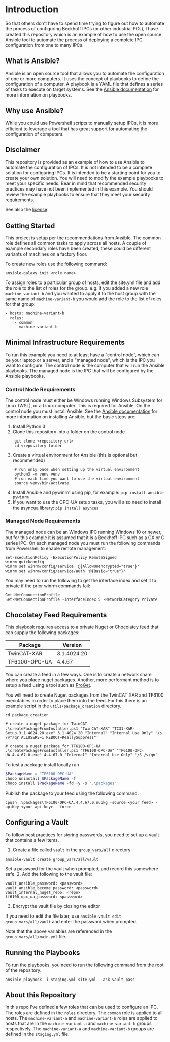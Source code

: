 # Introduction

So that others don't have to spend time trying to figure out how to automate the process of configuring Beckhoff IPCs (or other industrial PCs), I have created this repository which is an example of how to use the open source Ansible tool to automate the process of deploying a complete IPC configuration from one to many IPCs.

## What is Ansible?

Ansible is an open source tool that allows you to automate the configuration of one or more computers. It uses the concept of playbooks to define the configuration of a computer. A playbook is a YAML file that defines a series of tasks to execute on target systems. See the [Ansible documentation](https://docs.ansible.com/ansible/latest/user_guide/playbooks.html) for more information on playbooks.

## Why use Ansible?

While you could use Powershell scripts to manually setup IPCs, it is more efficient to leverage a tool that has great support for automating the configuration of computers.

## Disclaimer

This repository is provided as an example of how to use Ansible to automate the configuration of IPCs. It is not intended to be a complete solution for configuring IPCs. It is intended to be a starting point for you to create your own solution. You will need to modify the example playbooks to meet your specific needs. Bear in mind that recommended security practices may have not been implemented in this example. You should review the example playbooks to ensure that they meet your security requirements.

See also the [license](MIT-LICENSE.txt).

## Getting Started

This project is setup per the recommendations from Ansible. The common role defines all common tasks to apply across all hosts. A couple of example secondary roles have been created, these could be different variants of machines on a factory floor.

To create new roles use the following command:
```
ansible-galaxy init <role name>
```

To assign roles to a particular group of hosts, edit the site.yml file and add the role to the list of roles for the group. e.g. if you added a new role `machine-variant-b` and you wanted to apply it to the host group with the same name of `machine-variant-b` you would add the role to the list of roles for that group:

```
- hosts: machine-variant-b
  roles:
    - common
    - machine-variant-b
```

## Minimal Infrastructure Requirements

To run this example you need to at least have a "control node", which can be your laptop or a server, and a "managed node", which is the IPC you want to configure. The control node is the computer that will run the Ansible playbooks. The managed node is the IPC that will be configured by the Ansible playbooks.

### Control Node Requirements

The control node must either be Windows running Windows Subsystem for Linux (WSL), or a Linux computer. This is required for Ansible. On the control node you must install Ansible. See the [Ansible documentation](https://docs.ansible.com/ansible/latest/installation_guide/intro_installation.html) for more information on installing Ansible, but the basic steps are:

1. Install Python 3
2. Clone this repository into a folder on the control node
```
    git clone <repository url>
    cd <repository folder
```
3. Create a virtual environment for Ansible (this is optional but recommended)
```
    # run only once when setting up the virtual environment
    python3 -m venv venv
    # run each time you want to use the virtual environment
    source venv/bin/activate
```
4. Install Ansible and pywinrm using pip, for example: `pip install ansible pywinrm`
5. If you want to use the OPC-UA setup tasks, you will also need to install the asyncua library: `pip install asyncua`

### Managed Node Requirements

The managed node can be an Windows IPC running Windows 10 or newer, but for this example it is assumed that it is a Beckhoff IPC such as a CX or C series IPC. On each managed node you must run the following commands from Powershell to enable remote management:

```
Set-ExecutionPolicy -ExecutionPolicy RemoteSigned
winrm quickconfig
winrm set winrm/config/service '@{AllowUnencrypted="true"}'
winrm set winrm/config/service/auth '@{Basic="true"}'
```

You may need to run the following to get the interface index and set it to private if the prior winrm commands fail:
```
Get-NetConnectionProfile
Set-NetConnectionProfile -InterfaceIndex 5 -NetworkCategory Private
```
## Chocolatey Feed Requirements

This playbook requires access to a private Nuget or Chocolatey feed that can supply the following packages:

| Package | Version |
|-|-|
| TwinCAT-XAR | 3.1.4024.20 |
| TF6100-OPC-UA | 4.4.67 |

You can create a feed in a few ways. One is to create a network share where you place nuget packages. Another, more performant method is to setup a feed using a tool such as [ProGet](https://inedo.com/proget). 

You will need to create Nuget packages from the TwinCAT XAR and TF6100 executables in order to place them into the feed. For this there is an example script in the `utils/package_creation` directory.

```
cd package_creation

# create a nuget package for TwinCAT
.\createPackageFromInstaller.ps1 "TwinCAT-XAR" "TC31-XAR-Setup.3.1.4024.20.exe" 3.1.4024.20 "Internal" "Internal Use Only" '/s /v"/qr ALLUSERS=1 REBOOT=ReallySuppress"'

# create a nuget package for TF6100-OPC-UA
.\createPackageFromInstaller.ps1 "TF6100-OPC-UA" "TF6100-OPC-UA.4.4.67.0.exe" 4.4.67.0 "Internal" "Internal Use Only" '/S /v/qn'
```

To test a package install locally run

```powershell
$PackageName = "TF6100-OPC-UA"
choco uninstall $PackageName -f
choco install $PackageName -fd -y -s ".\packages"
```

Publish the package to your feed using the following command:
```
cpush .\packages\TF6100-OPC-UA.4.4.67.0.nupkg -source <your feed> -apiKey <your api key> --force
```

## Configuring a Vault

To follow best practices for storing passwords, you need to set up a vault that contains a few items. 

1. Create a file called `vault` in the `group_vars/all` directory.
```
ansible-vault create group_vars/all/vault
```
Set a password for the vault when prompted, and record this somewhere safe.
2. Add the following to the vault file:
```
vault_ansible_password: <password>
vault_ansible_become_password: <password>
vault_internal_nuget_repo: <repo>
tf6100_opc_ua_password: <password>
```
3. Encrypt the vault file by closing the editor

If you need to edit the file later, use `ansible-vault edit group_vars/all/vault` and enter the password when prompted.

Note that the above variables are referenced in the `group_vars/all/main.yml` file.

## Running the Playbooks

To run the playbooks, you need to run the following command from the root of the repository:
```
ansible-playbook -i staging.yml site.yml --ask-vault-pass
```

## About this Repository

In this repo I've defined a few roles that can be used to configure an IPC. The roles are defined in the `roles` directory. The `common` role is applied to all hosts. The `machine-variant-a` and `machine-variant-b` roles are applied to hosts that are in the `machine-variant-a` and `machine-variant-b` groups respectively. The `machine-variant-a` and `machine-variant-b` groups are defined in the `staging.yml` file.